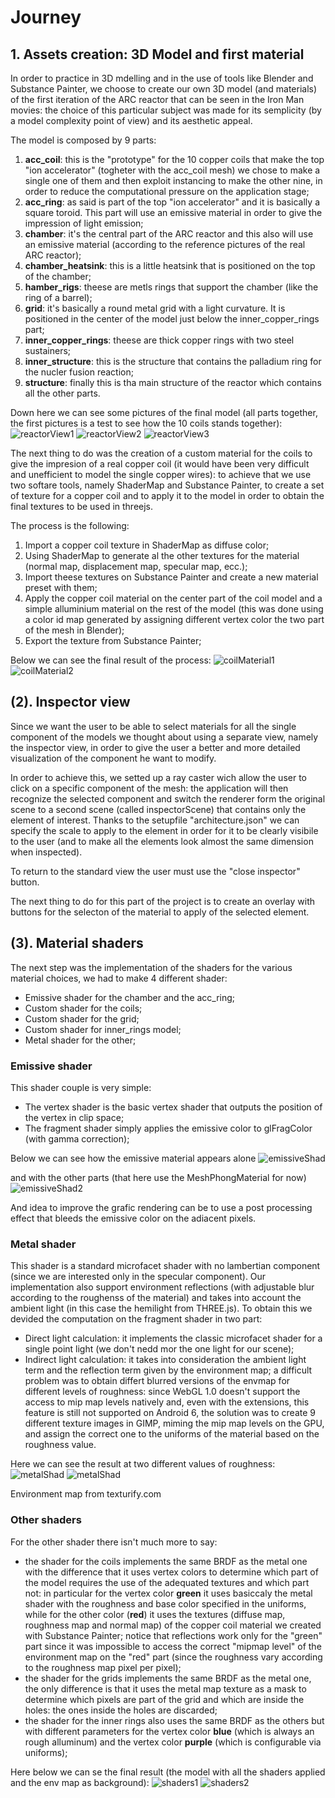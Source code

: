 # Journey

## 1. Assets creation: 3D Model and first material
In order to practice in 3D mdelling and in the use of tools like Blender and Substance Painter, we choose to create our own 3D model (and materials) of the first iteration of the ARC reactor that can be seen in the Iron Man movies: the choice of this particular subject was made for its semplicity (by a model complexity point of view) and its aesthetic appeal.

The model is composed by 9 parts:
1.  **acc_coil**: this is the "prototype" for the 10 copper coils that make the top "ion accelerator" (togheter with the acc_coil mesh) we chose to make a single one of them and then exploit instancing to make the other nine, in order to reduce the computational pressure on the application stage;
2.  **acc_ring**: as said is part of the top "ion accelerator" and it is basically a square toroid. This part will use an emissive material in order to give the impression of light emission;
3.  **chamber**: it's the central part of the ARC reactor and this also will use an emissive material (according to the reference pictures of the real ARC reactor);
4.  **chamber_heatsink**: this is a little heatsink that is positioned on the top of the chamber;
5.  **hamber_rigs**: theese are metls rings that support the chamber (like the ring of a barrel);
6.  **grid**: it's basically a round metal grid with a light curvature. It is positioned in the center of the model just below the inner_copper_rings part;
7.  **inner_copper_rings**: theese are thick copper rings with two steel sustainers;
8.  **inner_structure**: this is the structure that contains the palladium ring for the nucler fusion reaction;
9.  **structure**: finally this is tha main structure of the reactor which contains all the other parts.

Down here we can see some pictures of the final model (all parts together, the first pictures is a test to see how the 10 coils stands together):
![reactorView1](assets/images/ArcBuild4.png)
![reactorView2](assets/images/ArcBuild5.png)
![reactorView3](assets/images/ArcBuild6.png)

The next thing to do was the creation of a custom material for the coils to give the impresion of a real copper coil (it would have been very difficult and unefficient to model the single copper wires): to achieve that we use two softare tools, namely ShaderMap and Substance Painter, to create a set of texture for a copper coil and to apply it to the model in order to obtain the final textures to be used in threejs.

The process is the following:
1.  Import a copper coil texture in ShaderMap as diffuse color;
2.  Using ShaderMap to generate al the other textures for the material (normal map, displacement map, specular map, ecc.);
3.  Import theese textures on Substance Painter and create a new material preset with them;
4.  Apply the copper coil material on the center part of the coil model and a simple alluminium material on the rest of the model (this was done using a color id map generated by assigning different vertex color the two part of the mesh in Blender);
5.  Export the texture from Substance Painter;

Below we can see the final result of the process:
![coilMaterial1](assets/images/ArcBuild7.png)
![coilMaterial2](assets/images/ArcBuild8.png)

## (2). Inspector view
Since we want the user to be able to select materials for all the single component of the models we thought about using a separate view, namely the inspector view, in order to give the user a better and more detailed visualization of the component he want to modify.

In order to achieve this, we setted up a ray caster wich allow the user to click on a specific component of the mesh: the application will then recognize the selected component and switch the renderer form the original scene to a second scene (called inspectorScene) that contains only the element of interest.
Thanks to the setupfile "architecture.json" we can specify the scale to apply to the element in order for it to be clearly visibile to the user (and to make all the elements look almost the same dimension when inspected).

To return to the standard view the user must use the "close inspector" button.

The next thing to do for this part of the project is to create an overlay with buttons for the selecton of the material to apply of the selected element.

## (3). Material shaders
The next step was the implementation of the shaders for the various material choices, we had to make 4 different shader:
-   Emissive shader for the chamber and the acc_ring;
-   Custom shader for the coils;
-   Custom shader for the grid;
-   Custom shader for inner_rings model;
-   Metal shader for the other;

### Emissive shader
This shader couple is very simple:
-   The vertex shader is the basic vertex shader that outputs the position of the vertex in clip space;
-   The fragment shader simply applies the emissive color to glFragColor (with gamma correction);

Below we can see how the emissive material appears alone
![emissiveShad](assets/images/shaders1.png)

and with the other parts (that here use the MeshPhongMaterial for now)
![emissiveShad2](assets/images/shaders2.png)

And idea to improve the grafic rendering can be to use a post processing effect that bleeds the emissive color on the adiacent pixels.

### Metal shader
This shader is a standard microfacet shader with no lambertian component (since we are interested only in the specular component).
Our implementation also support environment reflections (with adjustable blur according to the roughenss of the material) and takes into account the ambient light (in this case the hemilight from THREE.js).
To obtain this we devided the computation on the fragment shader in two part:
-   Direct light calculation: it implements the classic microfacet shader for a single point light (we don't nedd mor the one light for our scene);
-   Indirect light calculation: it takes into consideration the ambient light term and the reflection term given by the environment map; a difficult problem was to obtain differt blurred versions of the envmap for different levels of roughness: since WebGL 1.0 doesn't support the access to mip map levels natively and, even with the extensions, this feature is still not supported on Android 6, the solution was to create 9 different texture images in GIMP, miming the mip map levels on the GPU, and assign the correct one to the uniforms of the material based on the roughness value.

Here we can see the result at two different values of roughness:
![metalShad](assets/images/shaders3.png)
![metalShad](assets/images/shaders4.png)

Environment map from texturify.com

### Other shaders
For the other shader there isn't much more to say:
-   the shader for the coils implements the same BRDF as the metal one with the difference that it uses vertex colors to determine which part of the model requires the use of the adequated textures and which part not: in particular for the vertex color **green** it uses basiccaly the metal shader with the roughness and base color specified in the uniforms, while for the other color (**red**) it uses the textures (diffuse map, roughness map and normal map) of the copper coil material we created with Substance Painter; notice that reflections work only for the "green" part since it was impossible to access the correct "mipmap level" of the environment map on the "red" part (since the roughness vary according to the roughness map pixel per pixel);
-   the shader for the grids implements the same BRDF as the metal one, the only difference is that it uses the metal map texture as a mask to determine which pixels are part of the grid and which are inside the holes: the ones inside the holes are discarded;
-   the shader for the inner rings also uses the same BRDF as the others but with different parameters for the vertex color **blue** (which is always an rough alluminum) and the vertex color **purple** (which is configurable via uniforms);

Here below we can se the final result (the model with all the shaders applied and the env map as background):
![shaders1](assets/images/shaders5.png)
![shaders2](assets/images/shaders6.png)